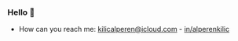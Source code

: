 
### Hello 👋

- How can you reach me: kilicalperen@icloud.com - [in/alperenkilic](https://www.linkedin.com/in/alperenkilic/)

